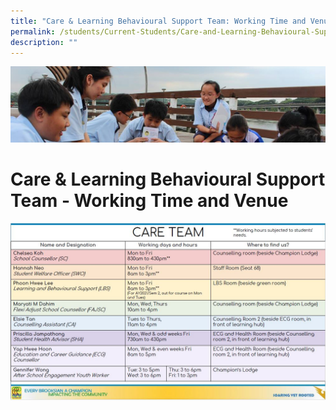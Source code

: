 ```yaml
---
title: "Care & Learning Behavioural Support Team: Working Time and Venue"
permalink: /students/Current-Students/Care-and-Learning-Behavioural-Support-Team-Working-Time-and-Venue/
description: ""
---
```

![](/images/Parentsbanner.jpg)

Care & Learning Behavioural Support Team - Working Time and Venue
=================================================================

![](/images/Care%20Team%202021.jpeg)